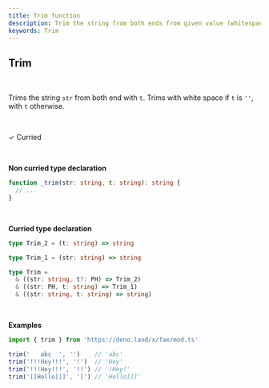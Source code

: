 ```yaml
---
title: Trim function
description: Trim the string from both ends from given value (whitespaces are trim if given value is empty spaces)
keywords: Trim
---
```


## Trim
<br>

Trims the string `str` from both end with `t`. Trims with white space if `t` is `''`, with `t` otherwise.

<br>

&check; Curried

<br>

**Non curried type declaration**
```typescript
function _trim(str: string, t: string): string {
  // ...
}
```
<br>

**Curried type declaration**

```typescript
type Trim_2 = (t: string) => string

type Trim_1 = (str: string) => string

type Trim =
  & ((str: string, t?: PH) => Trim_2)
  & ((str: PH, t: string) => Trim_1)
  & ((str: string, t: string) => string)
```
<br>

**Examples**
```typescript
import { trim } from 'https://deno.land/x/fae/mod.ts'

trim('   abc  ', '')    // 'abc'
trim('!!!Hey!!!', '!')  // 'Hey'
trim('!!!Hey!!!', '!!') // '!Hey!'
trim('[[Hello]]]', '[') // 'Hello]]]'
```

